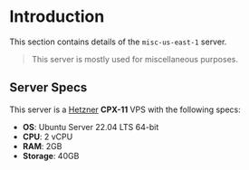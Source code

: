 # Introduction

This section contains details of the `misc-us-east-1` server.

> This server is mostly used for miscellaneous purposes.

## Server Specs

This server is a [Hetzner](https://www.hetzner.com/) **CPX-11** VPS with the following specs:

* **OS**: Ubuntu Server 22.04 LTS 64-bit
* **CPU**: 2 vCPU
* **RAM**: 2GB
* **Storage**: 40GB
